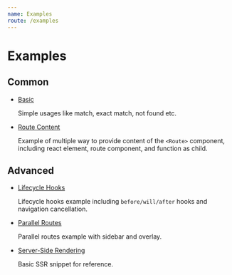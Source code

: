 ```yaml
---
name: Examples
route: /examples
---
```


# Examples

## Common

- <a href="https://codesandbox.io/s/github/makeflow/boring-router/tree/master/packages/examples/basic?file=/main.tsx" target="_blank">Basic</a>

  Simple usages like match, exact match, not found etc.

- <a href="https://codesandbox.io/s/github/makeflow/boring-router/tree/master/packages/examples/route-content?file=/main.tsx" target="_blank">Route Content</a>

  Example of multiple way to provide content of the `<Route>` component, including react element, route component, and function as child.

## Advanced

- <a href="https://codesandbox.io/s/github/makeflow/boring-router/tree/master/packages/examples/lifecycle-hooks?file=/main.tsx&amp;expanddevtools=1" target="_blank">Lifecycle Hooks</a>

  Lifecycle hooks example including `before/will/after` hooks and navigation cancellation.

- <a href="https://codesandbox.io/s/github/makeflow/boring-router/tree/master/packages/examples/parallel-routes?file=/main.tsx" target="_blank">Parallel Routes</a>

  Parallel routes example with sidebar and overlay.

- <a href="https://github.com/makeflow/boring-router/tree/master/packages/examples/server-side-rendering" target="_blank">Server-Side Rendering</a>

  Basic SSR snippet for reference.
